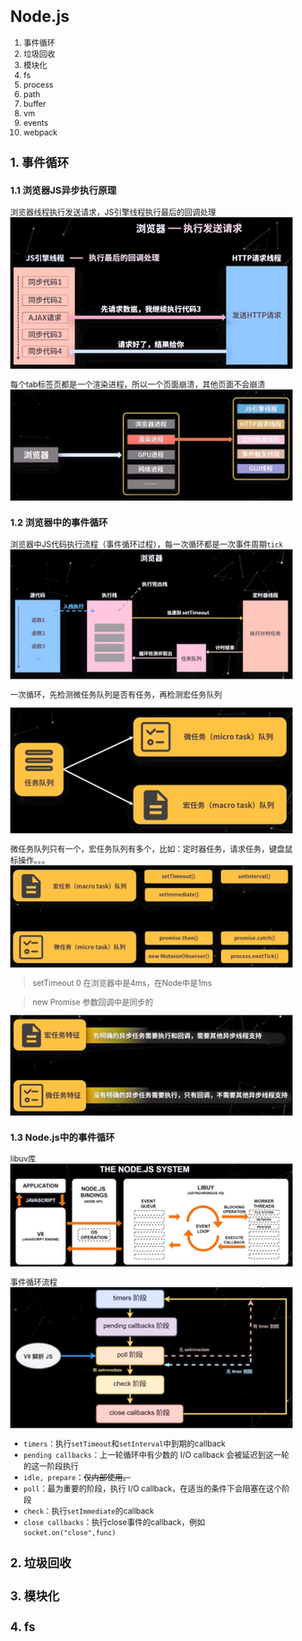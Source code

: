 # Node.js

1. 事件循环
2. 垃圾回收
3. 模块化
4. fs
5. process
6. path
7. buffer
8. vm
9. events
10. webpack

## 1. 事件循环

### 1.1 浏览器JS异步执行原理

浏览器线程执行发送请求，JS引擎线程执行最后的回调处理
![img.png](el-01.png)

每个tab标签页都是一个渲染进程，所以一个页面崩溃，其他页面不会崩溃
![img.png](el-02.png)

### 1.2 浏览器中的事件循环

浏览器中JS代码执行流程（事件循环过程），每一次循环都是一次事件周期`tick`
![img.png](el-03.png)

一次循环，先检测微任务队列是否有任务，再检测宏任务队列

![img.png](el-04.png)

微任务队列只有一个，宏任务队列有多个，比如：定时器任务，请求任务，键盘鼠标操作。。。
![img.png](el-05.png)

>setTimeout 0 在浏览器中是4ms，在Node中是1ms

>new Promise 参数回调中是同步的

![img.png](el-06.png)

### 1.3 Node.js中的事件循环

libuv库
![img.png](el-07.png)

事件循环流程
![img_1.png](el-08.png)

+ `timers`：执行`setTimeout`和`setInterval`中到期的callback
+ `pending callbacks`：上一轮循环中有少数的 I/O callback 会被延迟到这一轮的这一阶段执行
+ `idle, prepare`：~~仅内部使用。~~
+ `poll`：最为重要的阶段，执行 I/O callback，在适当的条件下会阻塞在这个阶段
+ `check`：执行`setImmediate`的callback
+ `close callbacks`：执行close事件的callback，例如`socket.on("close",func)`

## 2. 垃圾回收

## 3. 模块化

## 4. fs
